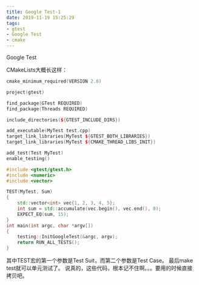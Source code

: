 ```yaml
---
title: Google Test-1
date: 2019-11-19 15:25:29
tags:
- gtest
- Google Test
- cmake
---
```


Google Test

<!--more-->

CMakeLists大概长这样：
```c++
cmake_minimum_required(VERSION 2.8)

project(gtest)

find_package(GTest REQUIRED)
find_package(Threads REQUIRED)

include_directories(${GTEST_INCLUDE_DIRS})

add_executable(MyTest test.cpp)
target_link_libraries(MyTest ${GTEST_BOTH_LIBRARIES})
target_link_libraries(MyTest ${CMAKE_THREAD_LIBS_INIT})

add_test(Test MyTest)
enable_testing()
```

```c++
#include <gtest/gtest.h>
#include <numeric>
#include <vector>

TEST(MyTest, Sum)
{
    std::vector<int> vec{1, 2, 3, 4, 5};
    int sum = std::accumulate(vec.begin(), vec.end(), 0);
    EXPECT_EQ(sum, 15);
}
int main(int argc, char *argv[])
{
    testing::InitGoogleTest(&argc, argv);
    return RUN_ALL_TESTS();
}
```

其中TEST宏的第一个参数是Test Suit，而第二个参数是Test Case。
最后make test就可以单元测试了。
说真的，这些代码，根本记不住啊。。。要用的时候直接拷贝吧。
